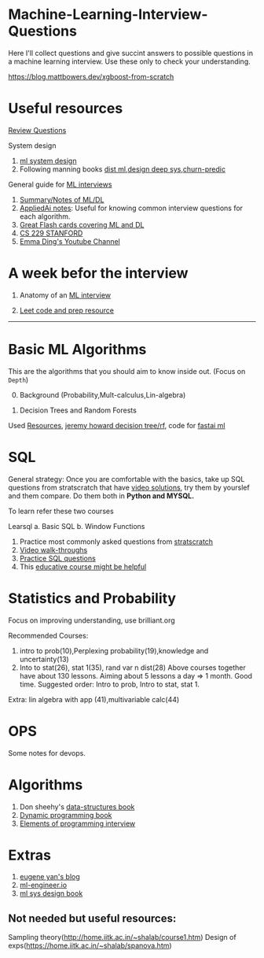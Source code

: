 # Machine-Learning-Interview-Questions
Here I'll collect questions and give succint answers to possible questions in a machine learning interview. Use these only to check your understanding.

https://blog.mattbowers.dev/xgboost-from-scratch
# Useful resources

[Review Questions](https://youssefraafat57.medium.com/deep-learning-interview-questions-answers-439163d3fc02)

System design 

1. [ml system design](http://patrickhalina.com/posts/ml-systems-design-interview-guide/#concepts-and-background)
2. Following manning books [dist ml](https://www.manning.com/books/distributed-machine-learning-patterns),[design deep sys](https://www.manning.com/books/designing-deep-learning-systems),[churn-predic](https://www.manning.com/books/fighting-churn-with-data)

General guide for [ML interviews](https://www.yuan-meng.com/posts/newgrads/#resourcespreparation-for-ml-ds)

1. [Summary/Notes of ML/DL](https://stanford.edu/~shervine/teaching/cs-229/)
2. [AppliedAi notes](https://github.com/raveendarv/AppliedAiCourse-AssignmentAndNotes): Useful for knowing common interview questions for each algorithm.
3. [Great Flash cards covering ML and DL](https://github.com/b7leung/MLE-Flashcards)
4. [CS 229 STANFORD](https://cs229.stanford.edu/syllabus-summer2019.html)
5. [Emma Ding's Youtube Channel](https://www.youtube.com/@DataInterviewPro)

# A week befor the interview

1. Anatomy of an [ML interview](https://pub.towardsai.net/4-types-of-machine-learning-interview-questions-for-data-scientists-and-machine-learning-engineers-b8135805ce1b)

2. [Leet code and prep resource](https://www.teamblind.com/post/7-onsites-7-offers-aAFTykAD)

--------
# Basic ML Algorithms

This are the algorithms that you should aim to know inside out. (Focus on `Depth`)

0. Background (Probability,Mult-calculus,Lin-algebra)


1. Decision Trees and Random Forests

Used [Resources](https://github.com/parrt/msds621), [jeremy howard decision tree/rf](https://course18.fast.ai/ml.html), code for [fastai ml](https://github.com/Giffy/AI_fast.ai/tree/master/Machine%20Learning)


# SQL
General strategy: Once you are comfortable with the basics, take up SQL questions from stratscratch that have [video solutions](https://www.youtube.com/watch?v=GeJUvdkJKEc&list=PLv6MQO1Zzdmq5w4YkdkWyW8AaWatSQ0kX), try them by yourslef and them compare. Do them both in **Python and MYSQL.**

To learn refer these two courses

Learsql a. Basic SQL b. Window Functions

1. Practice most commonly asked questions from [stratscratch](https://platform.stratascratch.com/coding?code_type=3)
2. [Video walk-throughs](https://www.youtube.com/watch?v=GeJUvdkJKEc&list=PLv6MQO1Zzdmq5w4YkdkWyW8AaWatSQ0kX)
3. [Practice SQL questions](https://www.interviewquery.com/questions?searchQuery=&searchQuestionTag=&searchCompany=&ordering=Recommended&pageSize=50&page=0&tags=Pandas&tags=SQL&tags=R&tags=Database+Design&extraFilters=Popular)
4. This [educative course might be helpful](https://www.educative.io/module/JZmo10C1K3V0gqV0w/10370001/5844917766586368)

# Statistics and Probability

Focus on improving understanding, use brilliant.org

Recommended Courses:
1. intro to prob(10),Perplexing probability(19),knowledge and uncertainty(13)
2. Into to stat(26), stat 1(35), rand var n dist(28)
Above courses together have about 130 lessons. Aiming about 5 lessons a day => 1 month. Good time.
Suggested order: Intro to prob, Intro to stat, stat 1.

Extra: lin algebra with app (41),multivariable calc(44)

# OPS

Some notes for devops.

# Algorithms

1. Don sheehy's [data-structures book](https://donsheehy.github.io/datastructures/)
2. [Dynamic programming book](https://www.amazon.com/Programming-Interview-Problems-Dynamic-solutions/dp/B08MSQ3S7V)
3. [Elements of programming interview](https://www.amazon.com/Elements-Programming-Interviews-Python-Insiders/dp/1537713949/ref=pd_lpo_2?pd_rd_w=GCBbO&content-id=amzn1.sym.116f529c-aa4d-4763-b2b6-4d614ec7dc00&pf_rd_p=116f529c-aa4d-4763-b2b6-4d614ec7dc00&pf_rd_r=BZ6P460JF6V4BASYEWK3&pd_rd_wg=Bjs23&pd_rd_r=7d67fdab-40d1-4504-9337-712884f8411a&pd_rd_i=1537713949&psc=1)

# Extras

1. [eugene yan's blog](https://applyingml.com/)
2. [ml-engineer.io](https://github.com/khangich/machine-learning-interview)
3. [ml sys design book](https://www.amazon.com/Machine-Learning-System-Design-Interview/dp/1736049127/ref=sr_1_4?keywords=machine+learning+system+design&qid=1683245579&s=books&sprefix=machine+%2Cstripbooks%2C120&sr=1-4)

## Not needed but useful resources:

Sampling theory(http://home.iitk.ac.in/~shalab/course1.htm)
Design of exps(https://home.iitk.ac.in/~shalab/spanova.htm)


